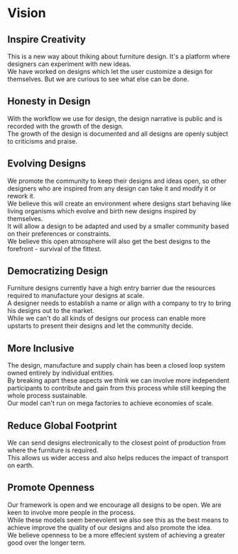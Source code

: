 # Vision

## Inspire Creativity
This is a new way about thiking about furniture design. It's a platform where designers can experiment with new ideas.  
We have worked on designs which let the user customize a design for themselves. But we are curious to see what else can be done.  

## Honesty in Design
With the workflow we use for design, the design narrative is public and is recorded with the growth of the design.  
The growth of the design is documented and all designs are openly subject to criticisms and praise.  

## Evolving Designs
We promote the community to keep their designs and ideas open, so other designers who are inspired from any design can take it and modify it or rework it.  
We believe this will create an environment where designs start behaving like living organisms which evolve and birth new designs inspired by themselves.   
It will allow a design to be adapted and used by a smaller community based on their preferences or constraints.  
We believe this open atmosphere will also get the best designs to the forefront - survival of the fittest.  

## Democratizing Design
Furniture designs currently have a high entry barrier due the resources required to manufacture your designs at scale.  
A designer needs to establish a name or align with a company to try to bring his designs out to the market.  
While we can't do all kinds of designs our process can enable more upstarts to present their designs and let the community decide.  

## More Inclusive
The design, manufacture and supply chain has been a closed loop system owned entirely by individual entities.  
By breaking apart these aspects we think we can involve more independent participants to contribute and gain from this process while still keeping the whole process sustainable.  
Our model can't run on mega factories to achieve economies of scale.  

## Reduce Global Footprint
We can send designs electronically to the closest point of production from where the furniture is required.  
This allows us wider access and also helps reduces the impact of transport on earth.  

## Promote Openness
Our framework is open and we encourage all designs to be open. We are keen to involve more people in the process.  
While these models seem benevolent we also see this as the best means to achieve improve the quality of our designs and also promote the idea.  
We believe openness to be a more effecient system of achieving a greater good over the longer term.  